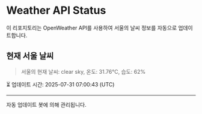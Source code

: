 
# Weather API Status

이 리포지토리는 OpenWeather API를 사용하여 서울의 날씨 정보를 자동으로 업데이트합니다.

## 현재 서울 날씨
> 서울의 현재 날씨: clear sky, 온도: 31.76°C, 습도: 62%

⏳ 업데이트 시간: 2025-07-31 07:00:43 (UTC)

---
자동 업데이트 봇에 의해 관리됩니다.
